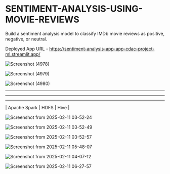 # SENTIMENT-ANALYSIS-USING-MOVIE-REVIEWS
Build a sentiment analysis model to classify IMDb movie reviews as positive, negative, or neutral.

Deployed App URL - https://sentiment-analysis-app-app-cdac-project-ml.streamlit.app/


![Screenshot (4978)](https://github.com/user-attachments/assets/9aa8d522-0903-4910-bcd8-ea28501c76e3)

![Screenshot (4979)](https://github.com/user-attachments/assets/633c16b3-d831-45e1-91bf-0ad39aa33da5)

![Screenshot (4980)](https://github.com/user-attachments/assets/6d620382-1720-4673-a103-9355bcd6d76c)

----------------------------------------------------------------------------------------------------------------------------
----------------------------------------------------------------------------------------------------------------------------
----------------------------------------------------------------------------------------------------------------------------
| Apache Spark | HDFS | Hive |


![Screenshot from 2025-02-11 03-52-24](https://github.com/user-attachments/assets/7c10ba04-3522-4ee7-baa9-5d7ed40fa384)

![Screenshot from 2025-02-11 03-52-49](https://github.com/user-attachments/assets/3686bd80-e0a3-48e9-ad6d-01c8ffc7c6b9)

![Screenshot from 2025-02-11 03-52-57](https://github.com/user-attachments/assets/d2759f70-f490-4ad0-9e40-30702062c8c1)

![Screenshot from 2025-02-11 05-48-07](https://github.com/user-attachments/assets/f82c7a54-f910-4079-8fd2-74d6bea96c75)

![Screenshot from 2025-02-11 04-07-12](https://github.com/user-attachments/assets/98ec5ada-5473-4e7d-bcc0-6d71d8b7b9bc)

![Screenshot from 2025-02-11 06-27-57](https://github.com/user-attachments/assets/2843e1fe-a3d8-4f51-9dc3-6146015ffe6d)










